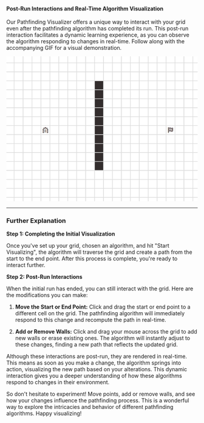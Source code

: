 #### Post-Run Interactions and Real-Time Algorithm Visualization

Our Pathfinding Visualizer offers a unique way to interact with your grid even after the pathfinding algorithm has completed its run. This post-run interaction facilitates a dynamic learning experience, as you can observe the algorithm responding to changes in real-time. Follow along with the accompanying GIF for a visual demonstration.


![Pathfinding Visualizer Post-Run Interactions GIF](https://github.com/itaibenjy/Visualizer/blob/master/src/assets/images/Tutorial/RealTime.gif?raw=true)

---

### Further Explanation

**Step 1: Completing the Initial Visualization**

Once you've set up your grid, chosen an algorithm, and hit "Start Visualizing", the algorithm will traverse the grid and create a path from the start to the end point. After this process is complete, you're ready to interact further.

**Step 2: Post-Run Interactions**

When the initial run has ended, you can still interact with the grid. Here are the modifications you can make:

1. **Move the Start or End Point:** Click and drag the start or end point to a different cell on the grid. The pathfinding algorithm will immediately respond to this change and recompute the path in real-time.

2. **Add or Remove Walls:** Click and drag your mouse across the grid to add new walls or erase existing ones. The algorithm will instantly adjust to these changes, finding a new path that reflects the updated grid.

Although these interactions are post-run, they are rendered in real-time. This means as soon as you make a change, the algorithm springs into action, visualizing the new path based on your alterations. This dynamic interaction gives you a deeper understanding of how these algorithms respond to changes in their environment.

So don't hesitate to experiment! Move points, add or remove walls, and see how your changes influence the pathfinding process. This is a wonderful way to explore the intricacies and behavior of different pathfinding algorithms. Happy visualizing!